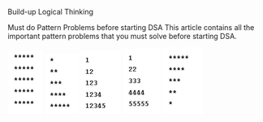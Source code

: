 Build-up Logical Thinking

Must do Pattern Problems before starting DSA This article contains all the important pattern problems that you must solve before starting DSA.

![Pattern-1: Rectangular Star Pattern](P1.png)
![Pattern-2: Right-Angled Triangle Pattern](P2.png)
![Pattern – 3: Right-Angled Number Pyramid](P3.png)
![Pattern – 4: Right-Angled Number Pyramid – II](P4.png)
![Pattern-5: Inverted Right Pyramid](P5.png)